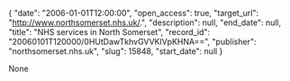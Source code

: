{
  "date": "2006-01-01T12:00:00", 
  "open_access": true, 
  "target_url": "http://www.northsomerset.nhs.uk/.", 
  "description": null, 
  "end_date": null, 
  "title": "NHS services in North Somerset", 
  "record_id": "20060101T120000/0HUtDawTkhvGVVKlVpKHNA==", 
  "publisher": "northsomerset.nhs.uk", 
  "slug": 15848, 
  "start_date": null
}

None